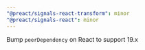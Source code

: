 ```yaml
---
"@preact/signals-react-transform": minor
"@preact/signals-react": minor
---
```


Bump `peerDependency` on React to support 19.x
